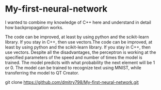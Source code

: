 # My-first-neural-network

I wanted to combine my knowledge of C++ here and understand in detail how backpropagation works.

The code can be improved, at least by using python and the scikit-learn library. If you stay in C++, then use vectors.The code can be improved, at least by using python and the scikit-learn library. If you stay in C++, then use vectors. Despite all the disadvantages, the perceptron is working at the specified parameters of the speed and number of times the model is trained. The model predicts with what probability the next element will be 1 or 0. The model can be trained to recognize text using MNIST, while transferring the model to QT Creator.

git clone https://github.com/dmitry798/My-first-neural-network.git
